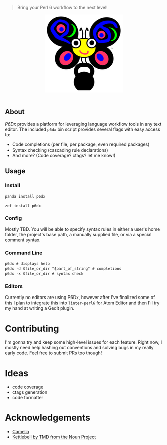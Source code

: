 > Bring your Perl 6 workflow to the next level!

<div align="center">
  <a href="http://github.com/madcapjake/p6dx">
    <img width=250px src="https://raw.githubusercontent.com/MadcapJake/p6dx/master/workout-camelia.png">
  </a>
</div>
<br>

## About

_P6Dx_ provides a platform for leveraging language workflow tools in any text editor.  The included `p6dx` bin script provides several flags with easy access to:

  * Code completions (per file, per package, even required packages)
  * Syntax checking (cascading rule declarations)
  * And more? (Code coverage? ctags? let me know!)

## Usage
### Install

```
panda install p6dx
```
```
zef install p6dx
```
### Config

Mostly TBD.  You will be able to specify syntax rules in either a user's home folder, the project's base path, a manually supplied file, or via a special comment syntax.

### Command Line
```shell
p6dx # displays help
p6dx -d $file_or_dir "$part_of_string" # completions
p6dx -x $file_or_dir # syntax check
```

### Editors

Currently no editors are using P6Dx, however after I've finalized some of this I plan to integrate this into `linter-perl6` for Atom Editor and then I'll try my hand at writing a Gedit plugin.

# Contributing

I'm gonna try and keep some high-level issues for each feature.  Right now, I mostly need help hashing out conventions and solving bugs in my really early code.  Feel free to submit PRs too though!

# Ideas

  * code coverage
  * ctags generation
  * code formatter

# Acknowledgements

* [Camelia](https://github.com/perl6/mu/blob/master/misc/camelia.txt)
* [Kettlebell by TMD from the Noun Project](https://thenounproject.com/term/kettlebell/253682)
